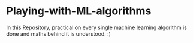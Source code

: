 # Playing-with-ML-algorithms

In this Repository, practical on every single machine learning algorithm is done and maths behind it is understood. :) 
